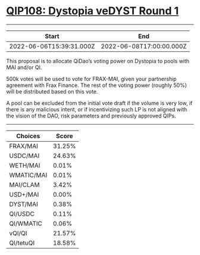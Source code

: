 
# [QIP108: Dystopia veDYST Round 1](https://snapshot.org/#/qidao.eth/proposal/0x7684a42b7b93092034b1709c8c7236912f8281eac233fa456529ff824957c220)

---
| Start | End |
| --- | --- |
| 2022-06-06T15:39:31.000Z | 2022-06-08T17:00:00.000Z |


This proposal is to allocate QiDao’s voting power on Dystopia to pools with MAI and/or QI.

500k votes will be used to vote for FRAX-MAI, given your partnership agreement with Frax Finance. The rest of the voting power (roughly 50%) will be distributed based on this vote. 

A pool can be excluded from the initial vote draft if the volume is very low, if there is any malicious intent, or if incentivizing such LP is not aligned with the vision of the DAO, risk parameters and previously approved QIPs.

---
| Choices | Score |
| --- | --- |
| FRAX/MAI | 31.25% |
| USDC/MAI | 24.63% |
| WETH/MAI | 0.01% |
| WMATIC/MAI | 0.01% |
| MAI/CLAM | 3.42% |
| USD+/MAI | 0.00% |
| DYST/MAI | 0.38% |
| QI/USDC | 0.11% |
| QI/WMATIC | 0.06% |
| vQI/QI | 21.57% |
| QI/tetuQI | 18.58% |

